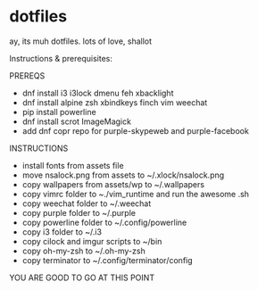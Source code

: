 # dotfiles
ay, its muh dotfiles. lots of love, shallot

Instructions & prerequisites:

PREREQS
- dnf install i3 i3lock dmenu feh xbacklight
- dnf install alpine zsh xbindkeys finch vim weechat
- pip install powerline
- dnf install scrot ImageMagick
- add dnf copr repo for purple-skypeweb and purple-facebook

INSTRUCTIONS
- install fonts from assets file
- move nsalock.png from assets to ~/.xlock/nsalock.png
- copy wallpapers from assets/wp to ~/.wallpapers
- copy vimrc folder to ~./vim_runtime and run the awesome .sh
- copy weechat folder to ~/.weechat
- copy purple folder to ~/.purple
- copy powerline folder to ~/.config/powerline
- copy i3 folder to ~/.i3
- copy cilock and imgur scripts to ~/bin
- copy oh-my-zsh to ~/.oh-my-zsh
- copy terminator to ~/.config/terminator/config

YOU ARE GOOD TO GO AT THIS POINT
